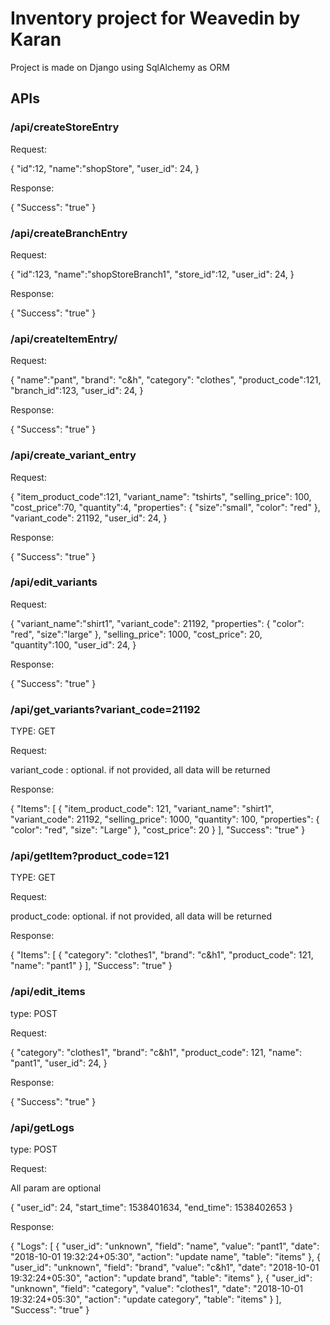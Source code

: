 # Inventory project for Weavedin by Karan

Project is made on Django using SqlAlchemy as ORM

## APIs

### /api/createStoreEntry

Request:

{
	"id":12,
	"name":"shopStore",
  "user_id": 24,
}


Response:

{
    "Success": "true"
}


### /api/createBranchEntry

Request:

{
	"id":123,
	"name":"shopStoreBranch1",
	"store_id":12,
  	"user_id": 24,
}



Response:

{
    "Success": "true"
}



### /api/createItemEntry/

Request:

{
	"name":"pant",
	"brand": "c&h",
	"category": "clothes",
	"product_code":121,
	"branch_id":123,
  	"user_id": 24,
}


Response:

{
    "Success": "true"
}


### /api/create_variant_entry


Request:


{
	"item_product_code":121,
	"variant_name": "tshirts",
	"selling_price": 100,
	"cost_price":70,
	"quantity":4,
	"properties": {
		"size":"small",
    "color": "red"
	},
	"variant_code": 21192,
  	"user_id": 24,
}



Response:

{
    "Success": "true"
}



### /api/edit_variants


Request:


{
	"variant_name":"shirt1",
	"variant_code": 21192,
	"properties": {
                "color": "red",
                "size":"large"
            },
    "selling_price": 1000,
    "cost_price": 20,
    "quantity":100,
    	"user_id": 24,
}


Response:


{
    "Success": "true"
}


### /api/get_variants?variant_code=21192


TYPE: GET

Request:

variant_code : optional. if not provided, all data will be returned



Response:


{
    "Items": [
        {
            "item_product_code": 121,
            "variant_name": "shirt1",
            "variant_code": 21192,
            "selling_price": 1000,
            "quantity": 100,
            "properties": {
                "color": "red",
                "size": "Large"
            },
            "cost_price": 20
        }
    ],
    "Success": "true"
}



### /api/getItem?product_code=121


TYPE: GET

Request:

product_code: optional. if not provided, all data will be returned


Response:

{
    "Items": [
        {
            "category": "clothes1",
            "brand": "c&h1",
            "product_code": 121,
            "name": "pant1"
        }
    ],
    "Success": "true"
}



### /api/edit_items

type: POST

Request:

{
	"category": "clothes1",
  "brand": "c&h1",
  "product_code": 121,
  "name": "pant1",
  "user_id": 24,
}


Response:

{
    "Success": "true"
}




### /api/getLogs


type: POST

Request:


All param are optional

{
	"user_id": 24,
	"start_time": 1538401634,
	"end_time": 1538402653
}


Response:

{
    "Logs": [
        {
            "user_id": "unknown",
            "field": "name",
            "value": "pant1",
            "date": "2018-10-01 19:32:24+05:30",
            "action": "update name",
            "table": "items"
        },
        {
            "user_id": "unknown",
            "field": "brand",
            "value": "c&h1",
            "date": "2018-10-01 19:32:24+05:30",
            "action": "update brand",
            "table": "items"
        },
        {
            "user_id": "unknown",
            "field": "category",
            "value": "clothes1",
            "date": "2018-10-01 19:32:24+05:30",
            "action": "update category",
            "table": "items"
        }
    ],
    "Success": "true"
}
